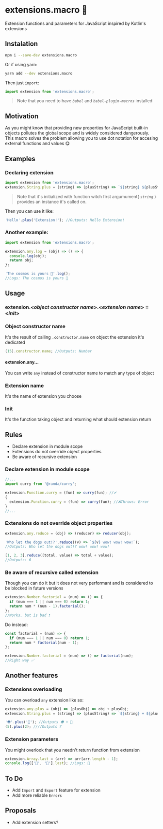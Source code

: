# extensions.macro 🌌

Extension functions and parameters for JavaScript inspired by Kotlin's extensions

## Instalation

```sh
npm i --save-dev extensions.macro
```

Or if using yarn:

```sh
yarn add --dev extensions.macro
```

Then just `import`:

```js
import extension from 'extensions.macro';
```

> Note that you need to have _`babel`_ and _`babel-plugin-macros`_ installed

## Motivation

As you might know that providing new properties for JavaScript built-in objects pollutes the global scope and is widely considered dangerously. This macro solves the problem allowing you to use dot notation for accesing external functions and values 😋

## Examples

### Declaring extension

```js
import extension from 'extensions.macro';
extension.String.plus = (string) => (plusString) => `${string} ${plusString}`;
```

> Note that it's initialized with function witch first argumument( _`string`_ ) provides an instance it's called on.

Then you can use it like:

```js
'Hello'.plus('Extension!'); //Outputs: Hello Extension!
```

### Another example:

```js
import extension from 'extensions.macro';

extension.any.log = (obj) => () => {
  console.log(obj);
  return obj;
};

'The cosmos is yours 🌌'.log();
//Logs: The cosmos is yours 🌌
```

## Usage

### extension.<**_object constructor name_**>.<**_extension name_**> = <**_init_**>

### Object constructor name

It's the result of calling `.constructor.name` on object the extension it's dedicated

```js
(15).constructor.name; //Outputs: Number
```

#### extension.any...

You can write `any` instead of constructor name to match any type of object

### Extension name

It's the name of extension you choose

### Init

It's the function taking object and returning what should extension return

## Rules

- Declare extension in module scope
- Extensions do not override object properties
- Be aware of recursive extension

### Declare extension in module scope

```js
//...
import curry from '@ramda/curry';

extension.Function.curry = (fun) => curry(fun); //✔
{
  extension.Function.curry = (fun) => curry(fun); //❌Throws: Error
}
//...
```

### Extensions do not override object properties

```js
extension.any.reduce = (obj) => (reducer) => reducer(obj);

'Who let the dogs out!?'.reduce((v) => `${v} wow! wow! wow!`);
//Outputs: Who let the dogs out!? wow! wow! wow!

[1, 2, 3].reduce((total, value) => total + value);
//Outputs: 6
```

### Be aware of recursive called extension

Though you can do it but it does not very performant and is considered to be blocked in future versions

```js
extension.Number.factorial = (num) => () => {
  if (num === 1 || num === 0) return 1;
  return num * (num - 1).factorial();
};
//Works, but is bad ❗
```

Do instead:

```js
const factorial = (num) => {
  if (num === 1 || num === 0) return 1;
  return num * factorial(num - 1);
};

extension.Number.factorial = (num) => () => factorial(num);
//Right way ✅
```

## Another features

### Extensions overloading

You can overload `any` extension like so:

```js
extension.any.plus = (obj) => (plusObj) => obj + plusObj;
extension.String.plus = (string) => (plusString) => `${string} + ${plusString}`;

'👽'.plus('💩'); //Outputs 👽 + 💩
(5).plus(2); ////Outputs 7
```

### Extension parameters

You might overlook that you needn't return function from extension

```js
extension.Array.last = (arr) => arr[arr.length - 1];
console.log(['🥞', '💋'].last); //Logs: 💋
```

## To Do

- Add `Import` and `Export` feature for extension
- Add more reliable `Errors`

## Proposals

- Add extension setters?
